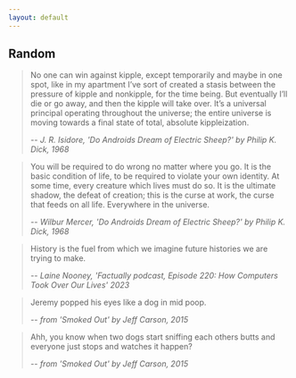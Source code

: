 ```yaml
---
layout: default
---
```



## Random


> No one can win against kipple, except temporarily and maybe in one spot, like in my apartment I’ve sort of created a stasis between the pressure of kipple and nonkipple, for the time being. But eventually I’ll die or go away, and then the kipple will take over. It’s a universal principal operating throughout the universe; the entire universe is moving towards a final state of total, absolute kippleization.
>
> -- <cite>J. R. Isidore, _'Do Androids Dream of Electric Sheep?_' by Philip K. Dick, 1968 </cite>


> You will be required to do wrong no matter where you go. It is the basic condition of life, to be required to violate your own identity. At some time, every creature which lives must do so. It is the ultimate shadow, the defeat of creation; this is the curse at work, the curse that feeds on all life. Everywhere in the universe.
>
> -- <cite>Wilbur Mercer, _'Do Androids Dream of Electric Sheep?_' by Philip K. Dick, 1968 </cite>


> History is the fuel from which we imagine future histories we are trying to make.
> 
> -- <cite>Laine Nooney, _'Factually podcast, Episode 220: How Computers Took Over Our Lives_' 2023 </cite>


> Jeremy popped his eyes like a dog in mid poop.
>
> -- <cite>from _'Smoked Out_' by Jeff Carson, 2015 </cite>


> Ahh, you know when two dogs start sniffing each others butts and everyone just stops and watches it happen?
>
> -- <cite>from _'Smoked Out_' by Jeff Carson, 2015 </cite>

